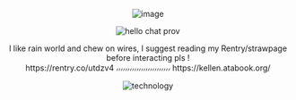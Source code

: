 <div align="center">
  
![image](https://github.com/user-attachments/assets/cdae7af0-efee-4e6f-914b-6337a5256ee9)

![hello chat prov](https://github.com/user-attachments/assets/898873d0-5c0f-4ec0-95b7-a5a7b12a6970)


<div align="center">
I like rain world and chew on wires, I suggest reading my Rentry/strawpage before interacting pls !
  <div align="center">
https://rentry.co/utdzv4   ៸៸៸៸៸៸៸៸៸៸៸៸៸៸៸៸៸៸៸៸៸៸៸៸   https://kellen.atabook.org/ 
    
![technology](https://github.com/user-attachments/assets/9e9222c2-55d6-4821-8c3f-f62010468701)
